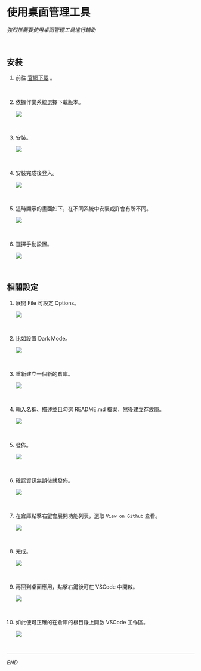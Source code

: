 # 使用桌面管理工具

_強烈推薦要使用桌面管理工具進行輔助_

<br>

## 安裝

1. 前往 [官網下載](https://desktop.github.com/) 。

<br>

2. 依據作業系統選擇下載版本。

    ![](images/img_43.png)

<br>

3. 安裝。

    ![](images/img_44.png)

<br>

4. 安裝完成後登入。

    ![](images/img_45.png)

<br>

5. 這時顯示的畫面如下，在不同系統中安裝或許會有所不同。

    ![](images/img_46.png)

<br>

6. 選擇手動設置。

    ![](images/img_47.png)

<br>

## 相關設定

1. 展開 File 可設定 Options。

    ![](images/img_48.png)

<br>

2. 比如設置 Dark Mode。

    ![](images/img_49.png)

<br>

3. 重新建立一個新的倉庫。

    ![](images/img_50.png)

<br>

4. 輸入名稱、描述並且勾選 README.md 檔案，然後建立存放庫。

    ![](images/img_51.png)

<br>

5. 發佈。

    ![](images/img_52.png)

<br>

6. 確認資訊無誤後就發佈。

    ![](images/img_53.png)

<br>

7. 在倉庫點擊右鍵會展開功能列表，選取 `View on Github` 查看。

    ![](images/img_54.png)

<br>

8. 完成。

    ![](images/img_55.png)

<br>

9. 再回到桌面應用，點擊右鍵後可在 VSCode 中開啟。

    ![](images/img_56.png)

<br>

10. 如此便可正確的在倉庫的根目錄上開啟 VSCode 工作區。

    ![](images/img_57.png)

<br>

---

_END_